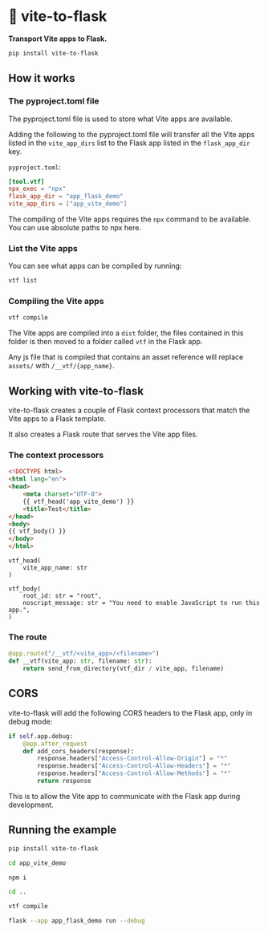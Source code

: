 # 🚛 vite-to-flask

**Transport Vite apps to Flask.**

```bash
pip install vite-to-flask
```

## How it works

### The pyproject.toml file

The pyproject.toml file is used to store what Vite apps are available.

Adding the following to the pyproject.toml file will transfer all the Vite
apps listed in the `vite_app_dirs` list to the Flask app listed in the `flask_app_dir` key.

`pyproject.toml`:

```toml
[tool.vtf]
npx_exec = "npx"
flask_app_dir = "app_flask_demo"
vite_app_dirs = ["app_vite_demo"]
```

The compiling of the Vite apps requires the `npx` command to be
available. You can use absolute paths to npx here.

### List the Vite apps

You can see what apps can be compiled by running:

```bash
vtf list
```

### Compiling the Vite apps

```bash
vtf compile
```

The Vite apps are compiled into a `dist` folder, the files contained
in this folder is then moved to a folder called `vtf` in the Flask app.

Any js file that is compiled that contains an asset reference will
replace `assets/` with `/__vtf/{app_name}`.

## Working with vite-to-flask

vite-to-flask creates a couple of Flask context processors that match the Vite apps
to a Flask template.

It also creates a Flask route that serves the Vite app files.

### The context processors

```html
<!DOCTYPE html>
<html lang="en">
<head>
    <meta charset="UTF-8">
    {{ vtf_head('app_vite_demo') }}
    <title>Test</title>
</head>
<body>
{{ vtf_body() }}
</body>
</html>
```

```
vtf_head(
    vite_app_name: str
)
```

```
vtf_body(
    root_id: str = "root",
    noscript_message: str = "You need to enable JavaScript to run this app.",
)
```

### The route

```python
@app.route("/__vtf/<vite_app>/<filename>")
def __vtf(vite_app: str, filename: str):
    return send_from_directory(vtf_dir / vite_app, filename)
```

## CORS

vite-to-flask will add the following CORS headers to the Flask app, only in debug mode:

```python
if self.app.debug:
    @app.after_request
    def add_cors_headers(response):
        response.headers["Access-Control-Allow-Origin"] = "*"
        response.headers["Access-Control-Allow-Headers"] = "*"
        response.headers["Access-Control-Allow-Methods"] = "*"
        return response
```

This is to allow the Vite app to communicate with the Flask app during development.

## Running the example

```bash
pip install vite-to-flask
```

```bash
cd app_vite_demo
```

```bash
npm i
```

```bash
cd ..
```

```bash
vtf compile
```

```bash
flask --app app_flask_demo run --debug
```